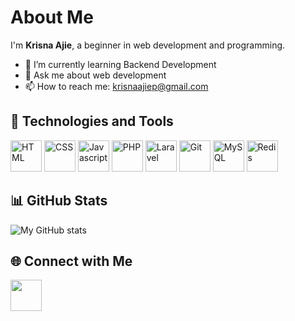 # About Me

I'm **Krisna Ajie**, a beginner in web development and programming.

- 🌱 I’m currently learning Backend Development
- 💬 Ask me about web development
- 📫 How to reach me: krisnaajiep@gmail.com

## 🔧 Technologies and Tools
<div style="display: inline">
  <img src="https://www.svgrepo.com/show/353884/html-5.svg" alt="HTML" title="HTML" width="50">
  <img src="https://www.svgrepo.com/show/353623/css-3.svg" alt="CSS" title="CSS" width="50">
  <img src="https://www.svgrepo.com/show/353925/javascript.svg" alt="Javascript" title="Javascript" width="50">
  <img src="https://www.svgrepo.com/show/452088/php.svg" alt="PHP" title="PHP" width="50">
  <img src="https://www.svgrepo.com/show/353985/laravel.svg" alt="Laravel" title="Laravel" width="50">
  <img src="https://www.svgrepo.com/show/452210/git.svg" alt="Git" title="Git" width="50">
  <img src="https://www.svgrepo.com/show/303251/mysql-logo.svg" alt="MySQL" title="MySQL" width="50">
  <img src="https://www.svgrepo.com/show/354272/redis.svg" alt="Redis" title="Redis" width="50">
</div>

## 📊 GitHub Stats
![My GitHub stats](https://github-readme-stats.vercel.app/api?username=krisnaajiep&show_icons=true&theme=radical)

## 🌐 Connect with Me
<a href="https://www.linkedin.com/in/krisna-ajie-prasetyo-250613171"><img src="https://www.svgrepo.com/show/452051/linkedin.svg" width="50"></a>
